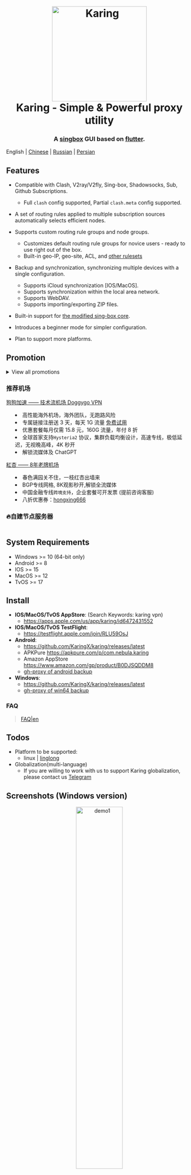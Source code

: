<h1 align="center">
  <img src="./README_assets/img/mascot.jpg" alt="Karing" width="256" />
  <br>
  Karing - Simple & Powerful proxy utility
  <br>
</h1>

<h3 align="center">
A <a href="https://github.com/SagerNet/sing-box">singbox</a> GUI based on <a href="https://github.com/flutter/flutter">flutter</a>.
</h3>


English | [Chinese](./README_cn.md) | [Russian](./README_ru.md) | [Persian](./README_fa.md)

## Features
- Compatible with Clash, V2ray/V2fly, Sing-box, Shadowsocks, Sub, Github Subscriptions.
  - Full `clash` config supported, Partial `clash.meta` config supported.

- A set of routing rules applied to multiple subscription sources automatically selects efficient nodes.
- Supports custom routing rule groups and node groups.
  - Customizes default routing rule groups for novice users - ready to use right out of the box.
  - Built-in geo-IP, geo-site, ACL, and [other rulesets](https://github.com/KaringX/karing-ruleset/)

- Backup and synchronization, synchronizing multiple devices with a single configuration.
  - Supports iCloud synchronization [IOS/MacOS].
  - Supports synchronization within the local area network.
  - Supports WebDAV.
  - Supports importing/exporting ZIP files.

- Built-in support for [the modified sing-box core](https://github.com/KaringX/sing-box).
- Introduces a beginner mode for simpler configuration.
- Plan to support more platforms.


## Promotion
<details>
<summary>View all promotions


### 推荐机场

[狗狗加速 —— 技术流机场 Doggygo VPN](https://1.x31415926.top/redir.html?url=aHR0cHM6Ly93d3cuZGc2LnRvcC8jL3JlZ2lzdGVyP2NvZGU9bEZINGlpOUQ=&i=3eb&t=1723644053)

- 高性能海外机场，海外团队，无跑路风险
- 专属链接注册送 3 天，每天 1G 流量 [免费试用](https://1.x31415926.top/redir.html?url=aHR0cHM6Ly93d3cuZGc2LnRvcC8jL3JlZ2lzdGVyP2NvZGU9bEZINGlpOUQ=&i=3eb&t=1723644053)
- 优惠套餐每月仅需 15.8 元，160G 流量，年付 8 折
- 全球首家支持`Hysteria2` 协议，集群负载均衡设计，高速专线，极低延迟，无视晚高峰，4K 秒开
- 解锁流媒体及 ChatGPT

[紅杏 —— 8年老牌机场](https://1.x31415926.top/redir.html?url=aHR0cHM6Ly93d3cuaHg2NjYuaW5mby8jL3JlZ2lzdGVyP2NvZGU9aG41c1NKejA=&i=3fb&t=1723644028)

- 春色满园关不住，一枝红杏出墙来
- BGP专线网格, 8K观影秒开,解锁全流媒体
- 中国金融专线`跨境支持`，企业套餐可开发票 (提前咨询客服)
- 八折优惠券：[hongxing666](https://1.x31415926.top/redir.html?url=aHR0cHM6Ly93d3cuaHg2NjYuaW5mby8jL3JlZ2lzdGVyP2NvZGU9aG41c1NKejA=&i=3fb&t=1723644028)


### 🔥自建节点服务器

</summary>

- （美国免备案vps，配置2核2G仅需`20.98$`≈`145RMB`一年/支持支付宝付款） [👉🏻点我直达](https://my.racknerd.com/aff.php?aff=8405)
- （美国到中国大陆最快的vps， CN2GIA优化网络）
  - [👉🏻国外直达](https://bandwagonhost.com/aff.php?aff=75253&productFilter=1)
  - [👉🏻国内点我](https://bwh81.net/aff.php?aff=75253&productFilter=1)


### 🤝VPN Providers Collaboration Announcement
- 👉[Contact information and forms of cooperation](https://karing.app/blog/isp/cooperation#for-vpn-providers-from-other-regions)👈
</details>

## System Requirements
- Windows >= 10 (64-bit only)
- Android >= 8
- IOS >= 15
- MacOS >= 12
- TvOS >= 17

## Install
- **IOS/MacOS/TvOS AppStore**: (Search Keywords: karing vpn)
  - https://apps.apple.com/us/app/karing/id6472431552
- **IOS/MacOS/TvOS TestFlight**:
  - https://testflight.apple.com/join/RLU59OsJ
- **Android**:
  - https://github.com/KaringX/karing/releases/latest
  - APKPure https://apkpure.com/p/com.nebula.karing
  - Amazon AppStore https://www.amazon.com/gp/product/B0DJSQDDM8
  - [gh-proxy of android backup](https://outpost.karing.app/client/android)
- **Windows**:
  - https://github.com/KaringX/karing/releases/latest
  - [gh-proxy of win64 backup](https://outpost.karing.app/client/win_x64)


### FAQ

> [FAQ|en](https://karing.app/en/faq/)


## Todos
- Platform to be supported:
  - linux | [linglong](https://linglong.dev/)
- Globalization(multi-language)
  - If you are willing to work with us to support Karing globalization, please contact us [Telegram](https://t.me/ovowe)


## Screenshots (Windows version)

<div align="center">
  <img src="./README_assets/demo/home.png" alt="demo1" width="50%" />
  </br></br>
  <img src="./README_assets/demo/select_server.png" alt="demo2" width="50%" />
    </br></br>
  <img src="./README_assets/demo/connections.png" alt="demo3" width="50%" />
  </br></br>
  <img src="./README_assets/demo/setting.png" alt="demo4" width="50%" />
  </br></br>
  <img src="./README_assets/demo/routing_group.png" alt="demo5" width="50%" />
  </br></br>
  <img src="./README_assets/demo/add_profile_link.png" alt="demo6" width="50%" />
</div>


## Contributions
[welcome to report issue!](https://github.com/KaringX/karing/issues)


## Donate
![donate](./README_assets/img/donate-usdt.jpg)


## Acknowledgement

Karing was based on or inspired by these projects and so on:

- [flutter](https://flutter.dev/): makes it easy and fast to build beautiful apps for mobile and beyond.
- [singbox](https://sing-box.sagernet.org/): The universal proxy platform.
- [Meta-Docs](https://wiki.metacubex.one/config/): Clash.Meta docs


## Star History

[![Star History Chart](https://api.star-history.com/svg?repos=KaringX/karing&type=Date)](https://star-history.com/#KaringX/karing&Date)


